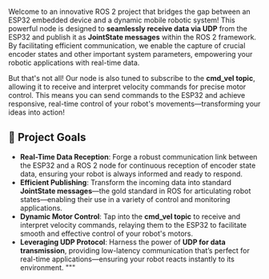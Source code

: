 Welcome to an innovative ROS 2 project that bridges the gap between an ESP32 embedded device and a dynamic mobile robotic system! This powerful node is designed to **seamlessly receive data via UDP** from the ESP32 and publish it as **JointState messages** within the ROS 2 framework. By facilitating efficient communication, we enable the capture of crucial encoder states and other important system parameters, empowering your robotic applications with real-time data.

But that's not all! Our node is also tuned to subscribe to the **cmd_vel topic**, allowing it to receive and interpret velocity commands for precise motor control. This means you can send commands to the ESP32 and achieve responsive, real-time control of your robot's movements—transforming your ideas into action!

## 🎯 Project Goals

- **Real-Time Data Reception**: Forge a robust communication link between the ESP32 and a ROS 2 node for continuous reception of encoder state data, ensuring your robot is always informed and ready to respond.
- **Efficient Publishing**: Transform the incoming data into standard **JointState messages**—the gold standard in ROS for articulating robot states—enabling their use in a variety of control and monitoring applications.
- **Dynamic Motor Control**: Tap into the **cmd_vel topic** to receive and interpret velocity commands, relaying them to the ESP32 to facilitate smooth and effective control of your robot's motors.
- **Leveraging UDP Protocol**: Harness the power of **UDP for data transmission**, providing low-latency communication that’s perfect for real-time applications—ensuring your robot reacts instantly to its environment.
"""

